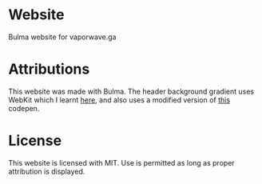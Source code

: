 # Website
Bulma website for vaporwave.ga
# Attributions
This website was made with Bulma. The header background gradient uses WebKit which I learnt <a href="https://webkit.org/blog/324/css-animation-2/">here</a>, and also uses a modified version of <a href="https://codepen.io/nohoid/pen/kIfto">this</a> codepen.
# License
This website is licensed with MIT. Use is permitted as long as proper attribution is displayed.
